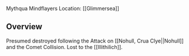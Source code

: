 Mythqua Mindflayers
Location: [[Glimmersea]]

## Overview
Presumed destroyed following the Attack on [[Nohull, Crua Clye||Nohull]] and the Comet Collision. Lost to the [[Illithilich]].